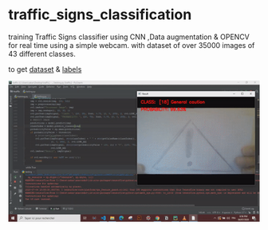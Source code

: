 # traffic_signs_classification

training Traffic Signs classifier using CNN ,Data augmentation & OPENCV for real time using a simple webcam.
with dataset of over 35000 images of 43 different classes.  

to get [dataset](https://drive.google.com/file/d/1AZeKw90Cb6GgamTBO3mvDdz6PjBwqCCt/view)
& [labels](https://raw.githubusercontent.com/murtazahassan/OpenCV-Python-Tutorials-for-Beginners/master/Advance/TrafficSignsCNN/labels.csv)

![](https://github.com/ZakariaBOUZIT/traffic_signs_classification/blob/master/ezgif.com-gif-maker.gif)

